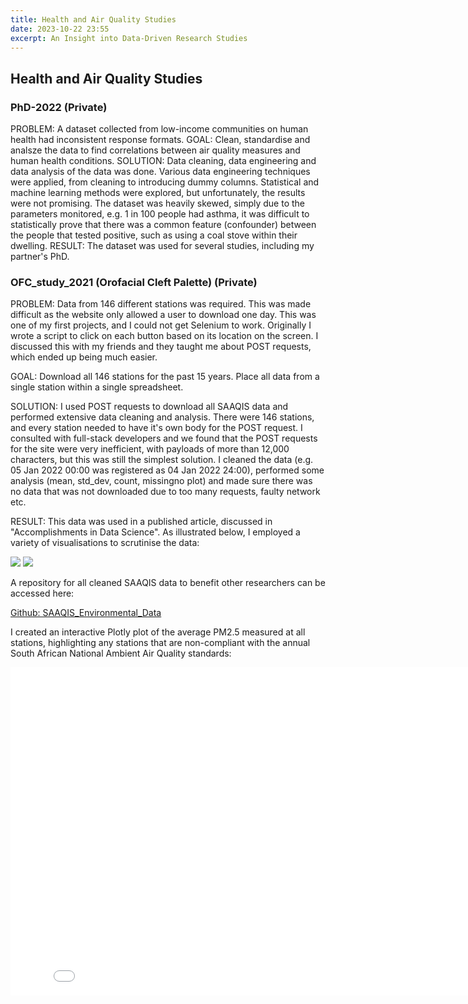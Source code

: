 ```yaml
---
title: Health and Air Quality Studies 
date: 2023-10-22 23:55
excerpt: An Insight into Data-Driven Research Studies
---
```

<script>
    import { Lightbox } from 'svelte-lightbox'
</script>

## Health and Air Quality Studies 

### PhD-2022 (Private)
<div class="flex gap-1 flex-col">
<span class='text-g mt-1'>PROBLEM:</span> A dataset collected from low-income communities on human health had inconsistent response formats.
<span class='text-g mt-1'>GOAL:</span> Clean, standardise and analsze the data to find correlations between air quality measures and human health conditions.
<span class='text-g mt-1'>SOLUTION:</span> Data cleaning, data engineering and data analysis of the data was done.  Various data engineering techniques were applied, from cleaning to introducing dummy columns. Statistical and machine learning methods were explored, but unfortunately, the results were not promising. The dataset was heavily skewed, simply due to the parameters monitored, e.g. 1 in 100 people had asthma, it was difficult to statistically prove that there was a common feature (confounder) between the people that tested positive, such as using a coal stove within their dwelling. 
<span class='text-g mt-1'>RESULT:</span> The dataset was used for several studies, including my partner's PhD.
</div>

### OFC_study_2021 (Orofacial Cleft Palette) (Private)

<div class="flex gap-1 flex-col">
<span class='text-g mt-1'>PROBLEM:</span> Data from 146 different stations was required. This was made difficult as the website only allowed a user to download one day. This was one of my first projects, and I could not get Selenium to work. Originally I wrote a script to click on each button based on its location on the screen. I discussed this with my friends and they taught me about POST requests, which ended up being much easier. 

<span class='text-g mt-1'>GOAL:</span> Download all 146 stations for the past 15 years. Place all data from a single station within a single spreadsheet.

<span class='text-g mt-1'>SOLUTION:</span> I used POST requests to download all SAAQIS data and performed extensive data cleaning and analysis. There were 146 stations, and every station needed to have it's own body for the POST request. I consulted with full-stack developers and we found that the POST requests for the site were very inefficient, with payloads of more than 12,000 characters, but this was still the simplest solution. I cleaned the data (e.g. 05 Jan 2022 00:00 was registered as 04 Jan 2022 24:00), performed some analysis (mean, std_dev, count, missingno plot) and made sure there was no data that was not downloaded due to too many requests, faulty network etc.

<span class='text-g mt-1'>RESULT:</span> This data was used in a published article, discussed in "Accomplishments in Data Science". As illustrated below, I employed a variety of visualisations to scrutinise the data:
</div>

<Lightbox transitionDuration={150}>
    <img src="AQ_msno_plot.png">
</Lightbox>



<Lightbox transitionDuration={150}>
    <img src="AQ_post_tracking.png">
</Lightbox>


A repository for all cleaned SAAQIS data to benefit other researchers can be accessed here:

<a class="mt-2" href="https://github.com/GarethMurray/SAAQIS_Environmental_Data">Github: SAAQIS_Environmental_Data</a>

I created an interactive Plotly plot of the average PM2.5 measured at all stations, highlighting any stations that are non-compliant with the annual South African National Ambient Air Quality standards:

<div class="relative flex justify-center">
    <div class="lg:min-w-[825px] max-w-[825px] xl:min-w-[825px] max-w-[825px]">
        <iframe src="SA - Averge PM2.5 (compliance) 2023.html" width="825px" height="525px" frameborder="0" />
    </div>
</div>

### OFC_visualisation (Public)
The static geo-spatial plots used in reports from the abovementioned study can be found here:

[Github: OFC_visualisation](https://github.com/GarethMurray/OFC_visualisation)

### IndoorVsAmbient (Private)
A study which compared measured indoor PM2.5 data to outdoor PM2.5 data. An example of some of the data can be seen below.

<Lightbox transitionDuration={150}>
    <img src="output.png">
</Lightbox>